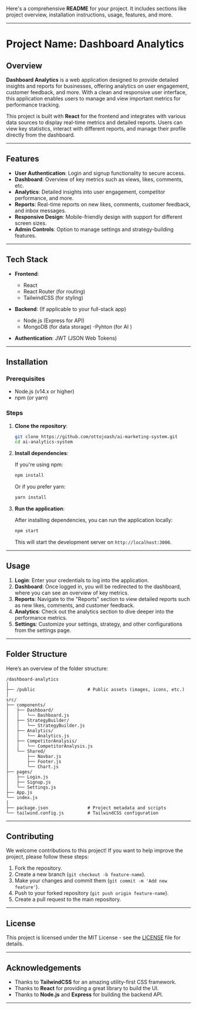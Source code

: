 Here's a comprehensive **README** for your project. It includes sections like project overview, installation instructions, usage, features, and more.

---

# Project Name: **Dashboard Analytics**

## Overview
**Dashboard Analytics** is a web application designed to provide detailed insights and reports for businesses, offering analytics on user engagement, customer feedback, and more. With a clean and responsive user interface, this application enables users to manage and view important metrics for performance tracking.

This project is built with **React** for the frontend and integrates with various data sources to display real-time metrics and detailed reports. Users can view key statistics, interact with different reports, and manage their profile directly from the dashboard.

---

## Features

- **User Authentication**: Login and signup functionality to secure access.
- **Dashboard**: Overview of key metrics such as views, likes, comments, etc.
- **Analytics**: Detailed insights into user engagement, competitor performance, and more.
- **Reports**: Real-time reports on new likes, comments, customer feedback, and inbox messages.
- **Responsive Design**: Mobile-friendly design with support for different screen sizes.
- **Admin Controls**: Option to manage settings and strategy-building features.

---

## Tech Stack

- **Frontend**: 
  - React
  - React Router (for routing)
  - TailwindCSS (for styling)
  
- **Backend**: (If applicable to your full-stack app)
  - Node.js (Express for API)
  - MongoDB (for data storage)
  -Pyhton (for AI )

- **Authentication**: JWT (JSON Web Tokens)

---

## Installation

### Prerequisites

- Node.js (v14.x or higher)
- npm (or yarn)

### Steps

1. **Clone the repository**:

   ```bash
   git clone https://github.com/ottojoash/ai-marketing-system.git
   cd ai-analytics-system
   ```

2. **Install dependencies**:

   If you're using npm:

   ```bash
   npm install
   ```

   Or if you prefer yarn:

   ```bash
   yarn install
   ```

3. **Run the application**:

   After installing dependencies, you can run the application locally:

   ```bash
   npm start
   ```

   This will start the development server on `http://localhost:3000`.

---

## Usage

1. **Login**: Enter your credentials to log into the application.
2. **Dashboard**: Once logged in, you will be redirected to the dashboard, where you can see an overview of key metrics.
3. **Reports**: Navigate to the "Reports" section to view detailed reports such as new likes, comments, and customer feedback.
4. **Analytics**: Check out the analytics section to dive deeper into the performance metrics.
5. **Settings**: Customize your settings, strategy, and other configurations from the settings page.

---

## Folder Structure

Here’s an overview of the folder structure:

```
/dashboard-analytics
│
├── /public                    # Public assets (images, icons, etc.)
│
src/
├── components/
│   ├── Dashboard/
│   │   └── Dashboard.js
│   ├── StrategyBuilder/
│   │   └── StrategyBuilder.js
│   ├── Analytics/
│   │   └── Analytics.js
│   ├── CompetitorAnalysis/
│   │   └── CompetitorAnalysis.js
│   └── Shared/
│       ├── Navbar.js
│       ├── Footer.js
│       └── Chart.js
├── pages/
│   ├── Login.js
│   ├── Signup.js
│   └── Settings.js
├── App.js
└── index.js
│
├── package.json               # Project metadata and scripts
└── tailwind.config.js         # TailwindCSS configuration
```

---

## Contributing

We welcome contributions to this project! If you want to help improve the project, please follow these steps:

1. Fork the repository.
2. Create a new branch (`git checkout -b feature-name`).
3. Make your changes and commit them (`git commit -m 'Add new feature'`).
4. Push to your forked repository (`git push origin feature-name`).
5. Create a pull request to the main repository.

---

## License

This project is licensed under the MIT License - see the [LICENSE](LICENSE) file for details.

---

## Acknowledgements

- Thanks to **TailwindCSS** for an amazing utility-first CSS framework.
- Thanks to **React** for providing a great library to build the UI.
- Thanks to **Node.js** and **Express** for building the backend API.

---

